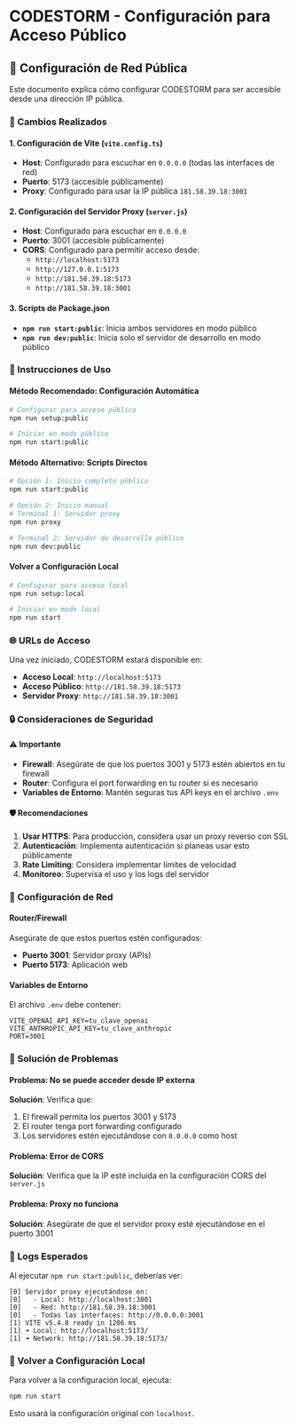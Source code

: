 # CODESTORM - Configuración para Acceso Público

## 📡 Configuración de Red Pública

Este documento explica cómo configurar CODESTORM para ser accesible desde una dirección IP pública.

### 🔧 Cambios Realizados

#### 1. Configuración de Vite (`vite.config.ts`)
- **Host**: Configurado para escuchar en `0.0.0.0` (todas las interfaces de red)
- **Puerto**: 5173 (accesible públicamente)
- **Proxy**: Configurado para usar la IP pública `181.58.39.18:3001`

#### 2. Configuración del Servidor Proxy (`server.js`)
- **Host**: Configurado para escuchar en `0.0.0.0`
- **Puerto**: 3001 (accesible públicamente)
- **CORS**: Configurado para permitir acceso desde:
  - `http://localhost:5173`
  - `http://127.0.0.1:5173`
  - `http://181.58.39.18:5173`
  - `http://181.58.39.18:3001`

#### 3. Scripts de Package.json
- **`npm run start:public`**: Inicia ambos servidores en modo público
- **`npm run dev:public`**: Inicia solo el servidor de desarrollo en modo público

### 🚀 Instrucciones de Uso

#### Método Recomendado: Configuración Automática
```bash
# Configurar para acceso público
npm run setup:public

# Iniciar en modo público
npm run start:public
```

#### Método Alternativo: Scripts Directos
```bash
# Opción 1: Inicio completo público
npm run start:public

# Opción 2: Inicio manual
# Terminal 1: Servidor proxy
npm run proxy

# Terminal 2: Servidor de desarrollo público
npm run dev:public
```

#### Volver a Configuración Local
```bash
# Configurar para acceso local
npm run setup:local

# Iniciar en modo local
npm run start
```

### 🌐 URLs de Acceso

Una vez iniciado, CODESTORM estará disponible en:

- **Acceso Local**: `http://localhost:5173`
- **Acceso Público**: `http://181.58.39.18:5173`
- **Servidor Proxy**: `http://181.58.39.18:3001`

### 🔒 Consideraciones de Seguridad

#### ⚠️ Importante
- **Firewall**: Asegúrate de que los puertos 3001 y 5173 estén abiertos en tu firewall
- **Router**: Configura el port forwarding en tu router si es necesario
- **Variables de Entorno**: Mantén seguras tus API keys en el archivo `.env`

#### 🛡️ Recomendaciones
1. **Usar HTTPS**: Para producción, considera usar un proxy reverso con SSL
2. **Autenticación**: Implementa autenticación si planeas usar esto públicamente
3. **Rate Limiting**: Considera implementar límites de velocidad
4. **Monitoreo**: Supervisa el uso y los logs del servidor

### 🔧 Configuración de Red

#### Router/Firewall
Asegúrate de que estos puertos estén configurados:
- **Puerto 3001**: Servidor proxy (APIs)
- **Puerto 5173**: Aplicación web

#### Variables de Entorno
El archivo `.env` debe contener:
```env
VITE_OPENAI_API_KEY=tu_clave_openai
VITE_ANTHROPIC_API_KEY=tu_clave_anthropic
PORT=3001
```

### 🐛 Solución de Problemas

#### Problema: No se puede acceder desde IP externa
**Solución**: Verifica que:
1. El firewall permita los puertos 3001 y 5173
2. El router tenga port forwarding configurado
3. Los servidores estén ejecutándose con `0.0.0.0` como host

#### Problema: Error de CORS
**Solución**: Verifica que la IP esté incluida en la configuración CORS del `server.js`

#### Problema: Proxy no funciona
**Solución**: Asegúrate de que el servidor proxy esté ejecutándose en el puerto 3001

### 📝 Logs Esperados

Al ejecutar `npm run start:public`, deberías ver:
```
[0] Servidor proxy ejecutándose en:
[0]   - Local: http://localhost:3001
[0]   - Red: http://181.58.39.18:3001
[0]   - Todas las interfaces: http://0.0.0.0:3001
[1] VITE v5.4.8 ready in 1206 ms
[1] ➜ Local: http://localhost:5173/
[1] ➜ Network: http://181.58.39.18:5173/
```

### 🔄 Volver a Configuración Local

Para volver a la configuración local, ejecuta:
```bash
npm run start
```

Esto usará la configuración original con `localhost`.
